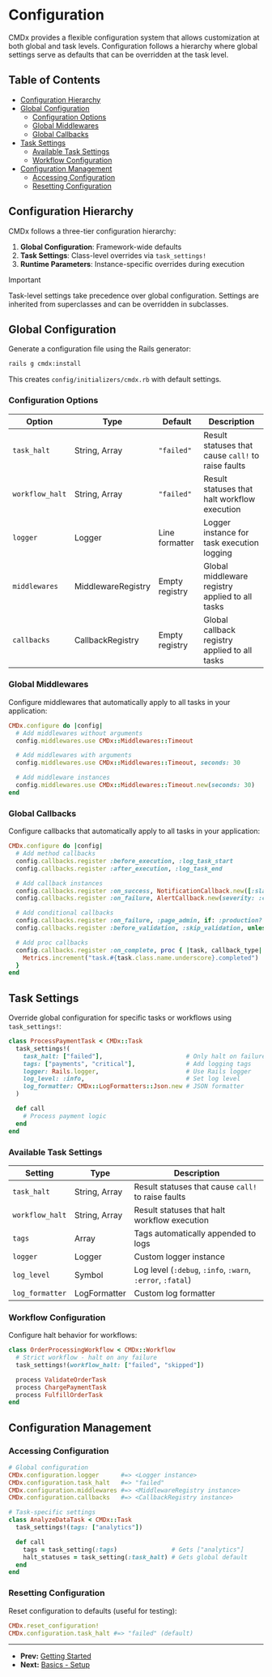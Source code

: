 # Configuration

CMDx provides a flexible configuration system that allows customization at both global and task levels. Configuration follows a hierarchy where global settings serve as defaults that can be overridden at the task level.

## Table of Contents

- [Configuration Hierarchy](#configuration-hierarchy)
- [Global Configuration](#global-configuration)
  - [Configuration Options](#configuration-options)
  - [Global Middlewares](#global-middlewares)
  - [Global Callbacks](#global-callbacks)
- [Task Settings](#task-settings)
  - [Available Task Settings](#available-task-settings)
  - [Workflow Configuration](#workflow-configuration)
- [Configuration Management](#configuration-management)
  - [Accessing Configuration](#accessing-configuration)
  - [Resetting Configuration](#resetting-configuration)

## Configuration Hierarchy

CMDx follows a three-tier configuration hierarchy:

1. **Global Configuration**: Framework-wide defaults
2. **Task Settings**: Class-level overrides via `task_settings!`
3. **Runtime Parameters**: Instance-specific overrides during execution

> [!IMPORTANT]
> Task-level settings take precedence over global configuration. Settings are inherited from superclasses and can be overridden in subclasses.

## Global Configuration

Generate a configuration file using the Rails generator:

```bash
rails g cmdx:install
```

This creates `config/initializers/cmdx.rb` with default settings.

### Configuration Options

| Option        | Type                  | Default        | Description |
|---------------|-----------------------|----------------|-------------|
| `task_halt`   | String, Array<String> | `"failed"`     | Result statuses that cause `call!` to raise faults |
| `workflow_halt`  | String, Array<String> | `"failed"`     | Result statuses that halt workflow execution |
| `logger`      | Logger                | Line formatter | Logger instance for task execution logging |
| `middlewares` | MiddlewareRegistry    | Empty registry | Global middleware registry applied to all tasks |
| `callbacks`   | CallbackRegistry      | Empty registry | Global callback registry applied to all tasks |

### Global Middlewares

Configure middlewares that automatically apply to all tasks in your application:

```ruby
CMDx.configure do |config|
  # Add middlewares without arguments
  config.middlewares.use CMDx::Middlewares::Timeout

  # Add middlewares with arguments
  config.middlewares.use CMDx::Middlewares::Timeout, seconds: 30

  # Add middleware instances
  config.middlewares.use CMDx::Middlewares::Timeout.new(seconds: 30)
end
```

### Global Callbacks

Configure callbacks that automatically apply to all tasks in your application:

```ruby
CMDx.configure do |config|
  # Add method callbacks
  config.callbacks.register :before_execution, :log_task_start
  config.callbacks.register :after_execution, :log_task_end

  # Add callback instances
  config.callbacks.register :on_success, NotificationCallback.new([:slack])
  config.callbacks.register :on_failure, AlertCallback.new(severity: :critical)

  # Add conditional callbacks
  config.callbacks.register :on_failure, :page_admin, if: :production?
  config.callbacks.register :before_validation, :skip_validation, unless: :validate_params?

  # Add proc callbacks
  config.callbacks.register :on_complete, proc { |task, callback_type|
    Metrics.increment("task.#{task.class.name.underscore}.completed")
  }
end
```

## Task Settings

Override global configuration for specific tasks or workflows using `task_settings!`:

```ruby
class ProcessPaymentTask < CMDx::Task
  task_settings!(
    task_halt: ["failed"],                       # Only halt on failures
    tags: ["payments", "critical"],              # Add logging tags
    logger: Rails.logger,                        # Use Rails logger
    log_level: :info,                            # Set log level
    log_formatter: CMDx::LogFormatters::Json.new # JSON formatter
  )

  def call
    # Process payment logic
  end
end
```

### Available Task Settings

| Setting         | Type                  | Description |
|-----------------|-----------------------|-------------|
| `task_halt`     | String, Array<String> | Result statuses that cause `call!` to raise faults |
| `workflow_halt`    | String, Array<String> | Result statuses that halt workflow execution |
| `tags`          | Array<String>         | Tags automatically appended to logs |
| `logger`        | Logger                | Custom logger instance |
| `log_level`     | Symbol                | Log level (`:debug`, `:info`, `:warn`, `:error`, `:fatal`) |
| `log_formatter` | LogFormatter          | Custom log formatter |

### Workflow Configuration

Configure halt behavior for workflows:

```ruby
class OrderProcessingWorkflow < CMDx::Workflow
  # Strict workflow - halt on any failure
  task_settings!(workflow_halt: ["failed", "skipped"])

  process ValidateOrderTask
  process ChargePaymentTask
  process FulfillOrderTask
end
```

## Configuration Management

### Accessing Configuration

```ruby
# Global configuration
CMDx.configuration.logger      #=> <Logger instance>
CMDx.configuration.task_halt   #=> "failed"
CMDx.configuration.middlewares #=> <MiddlewareRegistry instance>
CMDx.configuration.callbacks   #=> <CallbackRegistry instance>

# Task-specific settings
class AnalyzeDataTask < CMDx::Task
  task_settings!(tags: ["analytics"])

  def call
    tags = task_setting(:tags)               # Gets ["analytics"]
    halt_statuses = task_setting(:task_halt) # Gets global default
  end
end
```

### Resetting Configuration

Reset configuration to defaults (useful for testing):

```ruby
CMDx.reset_configuration!
CMDx.configuration.task_halt #=> "failed" (default)
```

---

- **Prev:** [Getting Started](getting_started.md)
- **Next:** [Basics - Setup](basics/setup.md)
